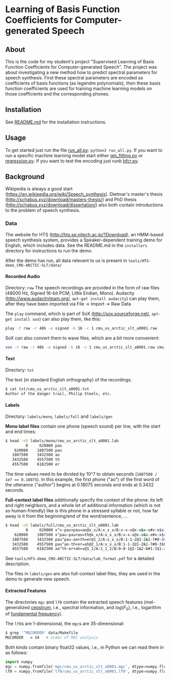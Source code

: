 # Learning of Basis Function Coefficients for Computer-generated Speech

## About
This is the code for my student's project "Supervised Learning of Basis Function Coefficients for Computer-generated Speech". The project was about investigating a new method how to predict spectral parameters for speech synthesis. First these spectral parameters are encoded as coefficients of basis functions (as legendre polynomials), then these basis function coefficients are used for training machine learning models on those coefficients and the corresponding phones.

## Installation
See [README.md](installers/README.md) for the installation instructions.

## Usage
To get started just run the file [run_all.py](basis_speech/run_all.py): `python3 run_all.py`. If you want to run a specific machine learning model start either [gm_fitting.py](basis_speech/gm_fitting.py) or [regression.py](basis_speech/regression.py). If you want to test the encoding just runb [bfcr.py](basis_speech/bfcr.py).

## Background
Wikipedia is always a good start (https://en.wikipedia.org/wiki/Speech_synthesis).
Dietmar's master's thesis (http://schabus.xyz/download/masters-thesis/) and PhD thesis (http://schabus.xyz/download/dissertation/) also both contain introductions to the problem of speech synthesis.

### Data

The website for HTS (http://hts.sp.nitech.ac.jp/?Download), an HMM-based speech synthesis system, provides a Speaker-dependent training demo for English, which includes data.
See the README.md in the `installers` directory for instructions to run the demo.

After the demo has run,  all data relevant to us is present in `tools/HTS-demo_CMU-ARCTIC-SLT/data/`

#### Recorded Audio

Directory: `raw`
The speech recordings are provided in the form of raw files (48000 Hz, Signed 16-bit PCM, Little Endian, Mono).
Audacity (http://www.audacityteam.org/, `apt-get install audacity`) can play them, after they have been imported via File -> Import -> Raw Data

The `play` command, which is part of SoX (http://sox.sourceforge.net/, `apt-get install sox`) can also play them, like this:

```bash
play -t raw -r 48k -e signed -b 16 -c 1 cmu_us_arctic_slt_a0001.raw
```

SoX can also convert them to wave files, which are a bit more convenient:

```bash
sox -t raw -r 48k -e signed -b 16 -c 1 cmu_us_arctic_slt_a0001.raw cmu_us_arctic_slt_a0001.wav
```

#### Text

Directory: `txt`

The text (in standard English orthography) of the recordings.

```bash
$ cat txt/cmu_us_arctic_slt_a0001.txt
Author of the danger trail, Philip Steels, etc.
```

#### Labels

Directory: `labels/mono`, `labels/full` and `labels/gen`

**Mono label files** contain one phone (speech sound) per line, with the start and end times:

```bash
$ head -n5 labels/mono/cmu_us_arctic_slt_a0001.lab
         0     620000 pau
    620000    1807500 pau
   1807500    3432500 ao
   3432500    4557500 th
   4557500    6182500 er
```

The time values need to be divided by 10^7 to obtain seconds (`1807500 / 1e7 == 0.18075`).
In this example, the first phone ("ao") of the first word of the utterance ("author") begins at 0.18075 seconds and ends at 0.3432 seconds.

**Full-context label files** additionally specify the context of the phone: its left and right neighbors, and a whole lot of additional information (which is not so human-friendly) like is this phone in a stressed syllable or not, how far away is it from the beginning/end of the word/sentence, ...

```bash
$ head -n5 labels/full/cmu_us_arctic_slt_a0001.lab
         0     620000 x^x-pau+pau=ao@x_x/A:x_x_x/B:x-x-x@x-x&x-x#x-x$x-x!x-x;x-x|x/C:x+x+x/D:x_x/E:x+x@x+x&x+x#x+x/F:x_x/G:x_x/H:x=x^x=x|x/I:x=x/J:14+8-2
    620000    1807500 x^pau-pau+ao=th@x_x/A:x_x_x/B:x-x-x@x-x&x-x#x-x$x-x!x-x;x-x|x/C:1+1+2/D:x_x/E:x+x@x+x&x+x#x+x/F:content_2/G:x_x/H:x=x^x=x|x/I:7=5/J:14+8-2
   1807500    3432500 pau^pau-ao+th=er@1_2/A:x_x_x/B:1-1-2@1-2&1-7#0-3$0-2!x-2;x-4|0/C:0+0+1/D:x_x/E:content+2@1+5&0+2#x+3/F:in_1/G:x_x/H:7=5^1=2|L-L%/I:7=3/J:14+8-2
   3432500    4557500 pau^ao-th+er=ah@2_1/A:x_x_x/B:1-1-2@1-2&1-7#0-3$0-2!x-2;x-4|0/C:0+0+1/D:x_x/E:content+2@1+5&0+2#x+3/F:in_1/G:x_x/H:7=5^1=2|L-L%/I:7=3/J:14+8-2
   4557500    6182500 ao^th-er+ah=v@1_1/A:1_1_2/B:0-0-1@2-1&2-6#1-3$1-2!1-1;1-3|0/C:1+0+2/D:x_x/E:content+2@1+5&0+2#x+3/F:in_1/G:x_x/H:7=5^1=2|L-L%/I:7=3/J:14+8-2
```

See `tools/HTS-demo_CMU-ARCTIC-SLT/data/lab_format.pdf` for a detailed description.

The files in `labels/gen` are also full-context label files, they are used in the demo to generate new speech.

#### Extracted Features

The directories `mgc` and `lf0` contain the extracted speech features (mel-generalized [cepstrum](https://en.wikipedia.org/wiki/Cepstrum), i.e., spectral information, and $log(F_0)$, i.e., logarithm of [fundamental frequency](https://en.wikipedia.org/wiki/Fundamental_frequency)).

The `lf0`s are 1-dimensional, the `mgc`s are 35-dimensional:

```bash
$ grep '^MGCORDER' data/Makefile
MGCORDER   = 34   # order of MGC analysis
```

Both kinds contain binary float32 values, i.e., in Python we can read them in as follows:

```python
import numpy
mgc = numpy.fromfile('mgc/cmu_us_arctic_slt_a0001.mgc', dtype=numpy.float32).reshape(-1, 35)
lf0 = numpy.fromfile('lf0/cmu_us_arctic_slt_a0001.lf0', dtype=numpy.float32)
```
